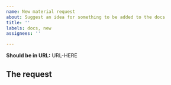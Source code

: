 ```yaml
---
name: New material request
about: Suggest an idea for something to be added to the docs
title: ''
labels: docs, new
assignees: ''

---
```


<!--
  Feel free to delete anything that definitely does not apply to your
  issue, as well as these comments. (Or don’t, it’s up to you.)

  If your request has to do with an addition to existing material,
  please paste (a) link(s) from your browser showing the issue (bare
  so it can be seen, not buried in a Markdown link).

  Please note this is _not_ the place to request a new feature be
  added to the Perl 6 language--even a small change, like an
  additional multi variant or a tweak to a method parameter. We
  only document the language as it is today.

  If you're not sure where your request could be best dealt with,
  either provide the URL where you think it should be, provide
  multiple possible URLs, or delete the line. If you just have an idea
  of the section ("Language," "Types", etc.) include that in "The
  problem" below.

  Please don't provide a URL you wish existed that does not -- if you
  have an idea for one, please provide it in "Suggestions" below
  instead.

  -->
  **Should be in URL:** URL-HERE

## The request

<!--
  Please describe the content you feel needs to be added. As much
  specificity as possible is appreciated. For example, if you thing a
  new code example is what is called for, or new text, or both, or a
  new tutorial, say so.

  If you don't know how to fix the issue (this _is_ a documentation
  site and we expect it to be used by people who are not expert!),
  please don't worry about exact fixes. However, even a vague
  description of what would help will help us help you to help
  everyone!

  On the other hand, if you feel you know _exactly_ how to fix the
  issue, feel free to submit a pull request if you're comfortable
  doing so--see the CONTRIBUTING.md doc for details. We welcome
  patches! Note that clarification patches (unlike simple fix patches)
  are more likely to require some back-and-forth before being
  merged.

  Thank you for contributing to the Perl 6 community by reporting
  this!
-->
